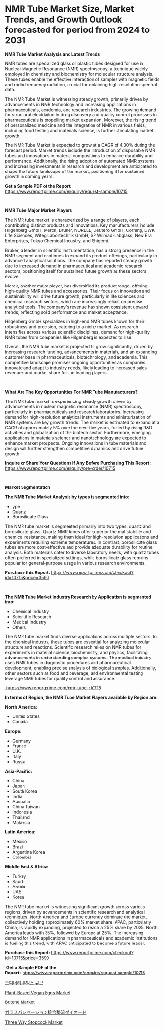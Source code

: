 <p><h1>NMR Tube Market Size, Market Trends, and Growth Outlook forecasted for period from 2024 to 2031</h1></p><p><strong>NMR Tube Market Analysis and Latest Trends</strong></p>
<p><p>NMR tubes are specialized glass or plastic tubes designed for use in Nuclear Magnetic Resonance (NMR) spectroscopy, a technique widely employed in chemistry and biochemistry for molecular structure analysis. These tubes enable the effective interaction of samples with magnetic fields and radio frequency radiation, crucial for obtaining high-resolution spectral data.</p><p>The NMR Tube Market is witnessing steady growth, primarily driven by advancements in NMR technology and increasing applications in pharmaceuticals, academia, and research industries. The growing demand for structural elucidation in drug discovery and quality control processes in pharmaceuticals is propelling market expansion. Moreover, the rising trend of personalized medicine and the integration of NMR in various fields, including food testing and materials science, is further stimulating market growth.</p><p>The NMR Tube Market is expected to grow at a CAGR of 4.30% during the forecast period. Market trends include the introduction of disposable NMR tubes and innovations in material compositions to enhance durability and performance. Additionally, the rising adoption of automated NMR systems and increasing investments in research and development are anticipated to shape the future landscape of the market, positioning it for sustained growth in coming years.</p></p>
<p><strong>Get a Sample PDF of the Report:&nbsp;</strong> <a href="https://www.reportprime.com/enquiry/request-sample/10715">https://www.reportprime.com/enquiry/request-sample/10715</a></p>
<p>&nbsp;</p>
<p><strong>NMR Tube Major Market Players</strong></p>
<p><p>The NMR tube market is characterized by a range of players, each contributing distinct products and innovations. Key manufacturers include Hilgenberg GmbH, Merck, Bruker, NORELL, Deutero GmbH, Corning, DWK Life Sciences, Witeg Labortechnik GmbH, SP Wilmad-Labglass, New Era Enterprises, Tokyo Chemical Industry, and Shigemi. </p><p>Bruker, a leader in scientific instrumentation, has a strong presence in the NMR segment and continues to expand its product offerings, particularly in advanced analytical solutions. The company has reported steady growth due to increased demand in pharmaceutical and academic research sectors, positioning itself for sustained future growth as these sectors evolve.</p><p>Merck, another major player, has diversified its product range, offering high-quality NMR tubes and accessories. Their focus on innovation and sustainability will drive future growth, particularly in life sciences and chemical research sectors, which are increasingly reliant on precise analytical tools. The company's revenue has shown consistent upward trends, reflecting solid performance and market acceptance.</p><p>Hilgenberg GmbH specializes in high-end NMR tubes known for their robustness and precision, catering to a niche market. As research intensifies across various scientific disciplines, demand for high-quality NMR tubes from companies like Hilgenberg is expected to rise.</p><p>Overall, the NMR tube market is projected to grow significantly, driven by increasing research funding, advancements in materials, and an expanding customer base in pharmaceuticals, biotechnology, and academia. This competitive landscape promises ongoing opportunities as companies innovate and adapt to industry needs, likely leading to increased sales revenues and market share for the leading players.</p></p>
<p>&nbsp;</p>
<p><strong>What Are The Key Opportunities For NMR Tube Manufacturers?</strong></p>
<p><p>The NMR tube market is experiencing steady growth driven by advancements in nuclear magnetic resonance (NMR) spectroscopy, particularly in pharmaceuticals and research laboratories. Increasing demand for high-resolution analytical instruments and miniaturization of NMR systems are key growth trends. The market is estimated to expand at a CAGR of approximately 5% over the next five years, fueled by rising R&D activities and globalization of the biotech sector. Furthermore, emerging applications in materials science and nanotechnology are expected to enhance market prospects. Ongoing innovations in tube materials and design will further strengthen competitive dynamics and drive future growth.</p></p>
<p><strong>Inquire or Share Your Questions If Any Before Purchasing This Report:</strong> <a href="https://www.reportprime.com/enquiry/pre-order/10715">https://www.reportprime.com/enquiry/pre-order/10715</a></p>
<p>&nbsp;</p>
<p><strong>Market Segmentation</strong></p>
<p><strong>The NMR Tube Market Analysis by types is segmented into:</strong></p>
<p><ul><li>ype</li><li>Quartz</li><li>Borosilicate Glass</li></ul></p>
<p><p>The NMR tube market is segmented primarily into two types: quartz and borosilicate glass. Quartz NMR tubes offer superior thermal stability and chemical resistance, making them ideal for high-resolution applications and experiments requiring extreme temperatures. In contrast, borosilicate glass tubes are more cost-effective and provide adequate durability for routine analysis. Both materials cater to diverse laboratory needs, with quartz tubes often preferred in specialized settings, while borosilicate glass remains popular for general-purpose usage in various research environments.</p></p>
<p><strong>Purchase this Report:&nbsp;</strong><a href="https://www.reportprime.com/checkout?id=10715&price=3590">https://www.reportprime.com/checkout?id=10715&price=3590</a></p>
<p>&nbsp;</p>
<p><strong>The NMR Tube Market Industry Research by Application is segmented into:</strong></p>
<p><ul><li>Chemical Industry</li><li>Scientific Research</li><li>Medical Industry</li><li>Others</li></ul></p>
<p><p>The NMR tube market finds diverse applications across multiple sectors. In the chemical industry, these tubes are essential for analyzing molecular structure and reactions. Scientific research relies on NMR tubes for experiments in material science, biochemistry, and physics, facilitating advancements in understanding complex systems. The medical industry uses NMR tubes in diagnostic procedures and pharmaceutical development, enabling precise analysis of biological samples. Additionally, other sectors such as food and beverage, and environmental testing leverage NMR tubes for quality control and assurance.</p></p>
<p><a href="https://www.reportprime.com/nmr-tube-r10715">&nbsp;https://www.reportprime.com/nmr-tube-r10715</a></p>
<p><strong>In terms of Region, the NMR Tube Market Players available by Region are:</strong></p>
<p>
    <p> <strong> North America: </strong>
        <ul>
            <li>United States</li>
            <li>Canada</li>
        </ul>
        </p> 
    <p> <strong> Europe: </strong>
        <ul>
            <li>Germany</li>
            <li>France</li>
            <li>U.K.</li>
            <li>Italy</li>
            <li>Russia</li>
        </ul>
        </p> 
    <p> <strong> Asia-Pacific: </strong>
        <ul>
            <li>China</li>
            <li>Japan</li>
            <li>South Korea</li>
            <li>India</li>
            <li>Australia</li>
            <li>China Taiwan</li>
            <li>Indonesia</li>
            <li>Thailand</li>
            <li>Malaysia</li>
        </ul>
        </p> 
    <p> <strong> Latin America: </strong>
        <ul>
            <li>Mexico</li>
            <li>Brazil</li>
            <li>Argentina Korea</li>
            <li>Colombia</li>
        </ul>
        </p> 
    <p> <strong> Middle East & Africa: </strong>
        <ul>
            <li>Turkey</li>
            <li>Saudi</li>
            <li>Arabia</li>
            <li>UAE</li>
            <li>Korea</li>
        </ul>
    </p>
    </p>
<p><p>The NMR tube market is witnessing significant growth across various regions, driven by advancements in scientific research and analytical techniques. North America and Europe currently dominate the market, collectively holding approximately 60% market share. APAC, particularly China, is rapidly expanding, projected to reach a 25% share by 2025. North America leads with 35%, followed by Europe at 25%. The increasing demand for NMR applications in pharmaceuticals and academic institutions is fueling this trend, with APAC anticipated to become a future leader.</p></p>
<p><strong>Purchase this Report: </strong><a href="https://www.reportprime.com/checkout?id=10715&price=3590">https://www.reportprime.com/checkout?id=10715&price=3590</a></p>
<p>&nbsp;<strong>Get a Sample PDF of the Report:&nbsp;&nbsp;</strong><a href="https://www.reportprime.com/enquiry/request-sample/10715">https://www.reportprime.com/enquiry/request-sample/10715</a></p>
<p><strong></strong></p>
<p><p><a href="https://medium.com/@samiaahmed980/ordinary-rubiks-cubes-market-%EC%9D%98-%EA%B8%80%EB%A1%9C%EB%B2%8C-%EC%8B%9C%EC%9E%A5-%EA%B0%9C%EC%9A%94%EB%8A%94-%EC%A0%84-%EC%84%B8%EA%B3%84-%EB%B0%8F-%EC%A3%BC%EC%9A%94-%EC%8B%9C%EC%9E%A5%EC%9D%98-%EC%82%B0%EC%97%85%EC%97%90-%EC%98%81%ED%96%A5%EC%9D%84-%EB%AF%B8%EC%B9%98%EB%8A%94-%EC%A3%BC%EC%9A%94-%ED%8A%B8%EB%A0%8C%EB%93%9C%EC%97%90-%EB%8C%80%ED%95%9C-%EB%8F%85%ED%8A%B9%ED%95%9C-%EA%B4%80%EC%A0%90%EC%9D%84-%EC%A0%9C%EA%B3%B5%ED%95%A9%EB%8B%88%EB%8B%A4-3cbcc60e560a">오디너리 루빅스 큐브</a></p><p><a href="https://issuu.com/reportprime-2/docs/plant-based-vegan-eggs-market-size-_cffb473b4e50ff">Plant-Based Vegan Eggs Market</a></p><p><a href="https://www.linkedin.com/pulse/global-butene-market-focus-product-type-1-butene2-butene-wpise?trackingId=ehEfjaUZSVyRfzh1ZVXpig%3D%3D">Butene Market</a></p><p><a href="https://medium.com/@durgin521/glass-passivated-junction-rectifier-diode-market-%E3%81%AF-%E3%82%B3%E3%82%B9%E3%83%88%E7%AE%A1%E7%90%86%E3%81%A8%E5%8A%B9%E7%8E%87%E5%90%91%E4%B8%8A%E3%82%92%E5%84%AA%E5%85%88%E3%81%97%E3%81%BE%E3%81%99-6c3857a59be5">ガラスパシベーション接合整流ダイオード</a></p><p><a href="https://github.com/NathanColeman327/Market-Research-Report-List-1/blob/main/three-way-stopcock-market.md">Three Way Stopcock Market</a></p></p>